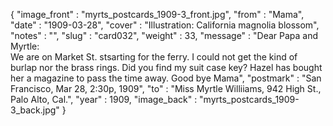 {
  "image_front" : "myrts_postcards_1909-3_front.jpg",
  "from" : "Mama",
  "date" : "1909-03-28",
  "cover" : "Illustration: California magnolia blossom",
  "notes" : "",
  "slug" : "card032",
  "weight" : 33,
  "message" : "Dear Papa and Myrtle:<br>We are on Market St. stsarting for the ferry. I could not get the kind of burlap nor the brass rings. Did you find my suit case key? Hazel has bought her a magazine to pass the time away. Good bye Mama",
  "postmark" : "San Francisco, Mar 28, 2:30p, 1909",
  "to" : "Miss Myrtle Williiams, 942 High St.,<br>Palo Alto, Cal.",
  "year" : 1909,
  "image_back" : "myrts_postcards_1909-3_back.jpg"
}
